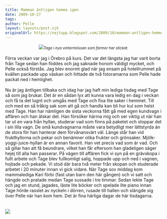 ```yaml
---
title: Mamman äntligen hemma igen
date: 2009-10-27
tags: 	
author: Pelle
layout: layouts/post.njk
originalUrl: https://nejtupp.blogspot.com/2009/10/mamman-antligen-hemma-igen.html
---
```


<div style="text-align: center;"><img src="../../../../img/_MG_8846_1024pix.jpg"><span style="font-size:85%;"><span style="font-style: italic;">Tage i nya vintermössan som farmor har stickat.</span><br></span></div><br>Förra veckan var jag i Örebro på kurs. Det var det längsta jag har varit borta från Tage sedan han föddes och jag saknade honom väldigt mycket, och Pelle också förstås. Jag blev enormt glad när jag ensam på hotellrummet på kvällen packade upp väskan och hittade de två fotoramarna som Pelle hade packat ned i hemlighet.<br><br>Nu är jag äntligen tillbaka och idag har jag haft min lediga tisdag med Tage så som jag brukar. Det är en sådan lyx att kunna vara ledig en dag i veckan och få ta det lugnt och umgås med Tage och fixa lite saker i hemmet. Till och med en så tråkig sak som att gå och handla kan bli hur kul som helst med Tage. Han har nämligen de sista veckorna fått gå med egen kundvagn i affären och han älskar det. Han försöker härma mig och ser viktig ut när han tar ut en vara från hyllan, studerar vad som finns på paketet och stoppar det i sin lilla vagn. De små kundvagnarna måste vara betydligt mer lättstyrda än de stora för han hanterar dem förvånansvärt väl. Länge står han vid frukthyllorna och pekar och benämner olika frukter och grönsaker. Mjölk-yoggi-juice-hyllan är en annan favorit. Han vet precis vad som är vad. Och så gillar han att få beundrare, vilket han får eftersom han gladeligen säger hejej till alla han passerar. På vägen till affären fick vi syn på en grävskopa i fullt arbete och Tage blev fullkomligt salig, hoppade upp och ned i vagnen, hojtade och pekade. Vi stod där bara två meter från skopan och studerade arbetet i 20 minuter innan vi gick vidare. När Tage sov middag kom mammalediga Kari förbi (fast utan barn den här gången) och vi satt och hängde och pratade medan Tage sussade i tre timmar. Sedan lekte Tage och jag en stund, jagades, läste lite böcker och spelade lite piano innan Tage hörde rasslet av nyckeln i dörren, rusade till hallen och slängde sig över Pelle när han kom hem. Det är fina härliga dagar de här tisdagarna.<br><br><br><img src="../../../../img/_MG_8851_1024pix.jpg">
<!-- no comments on this post -->